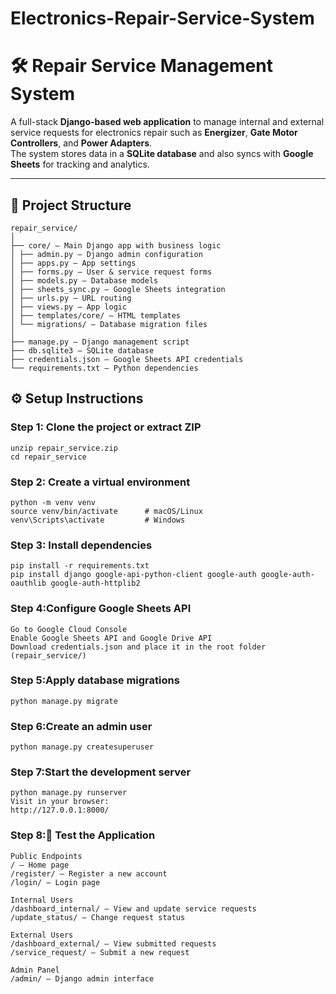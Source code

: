 # Electronics-Repair-Service-System
# 🛠️ Repair Service Management System

A full-stack **Django-based web application** to manage internal and external service requests for electronics repair such as **Energizer**, **Gate Motor Controllers**, and **Power Adapters**.  
The system stores data in a **SQLite database** and also syncs with **Google Sheets** for tracking and analytics.

---

## 🧱 Project Structure
```
repair_service/
│
├── core/ – Main Django app with business logic
│ ├── admin.py – Django admin configuration
│ ├── apps.py – App settings
│ ├── forms.py – User & service request forms
│ ├── models.py – Database models
│ ├── sheets_sync.py – Google Sheets integration
│ ├── urls.py – URL routing
│ ├── views.py – App logic
│ ├── templates/core/ – HTML templates
│ └── migrations/ – Database migration files
│
├── manage.py – Django management script
├── db.sqlite3 – SQLite database
├── credentials.json – Google Sheets API credentials
└── requirements.txt – Python dependencies

```

## ⚙️ Setup Instructions

### Step 1: Clone the project or extract ZIP
```
unzip repair_service.zip
cd repair_service
```

### Step 2: Create a virtual environment
```
python -m venv venv
source venv/bin/activate      # macOS/Linux
venv\Scripts\activate         # Windows
```

### Step 3: Install dependencies
```
pip install -r requirements.txt
pip install django google-api-python-client google-auth google-auth-oauthlib google-auth-httplib2
```

### Step 4:Configure Google Sheets API
```
Go to Google Cloud Console
Enable Google Sheets API and Google Drive API
Download credentials.json and place it in the root folder (repair_service/)
```

### Step 5:Apply database migrations
```
python manage.py migrate
```

### Step 6:Create an admin user
```
python manage.py createsuperuser
```

### Step 7:Start the development server
```
python manage.py runserver
Visit in your browser:
http://127.0.0.1:8000/
```

### Step 8:🧪 Test the Application
```
Public Endpoints
/ – Home page
/register/ – Register a new account
/login/ – Login page

Internal Users
/dashboard_internal/ – View and update service requests
/update_status/ – Change request status

External Users
/dashboard_external/ – View submitted requests
/service_request/ – Submit a new request

Admin Panel
/admin/ – Django admin interface
```
